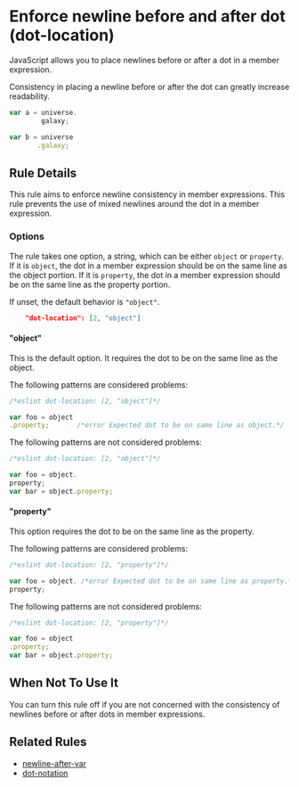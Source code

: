 # Enforce newline before and after dot (dot-location)

JavaScript allows you to place newlines before or after a dot in a member expression.

Consistency in placing a newline before or after the dot can greatly increase readability.

```js
var a = universe.
        galaxy;

var b = universe
       .galaxy;
```

## Rule Details

This rule aims to enforce newline consistency in member expressions. This rule prevents the use of mixed newlines around the dot in a member expression.

### Options

The rule takes one option, a string, which can be either `object` or `property`.
If it is `object`, the dot in a member expression should be on the same line as the object portion.
If it is `property`, the dot in a member expression should be on the same line as the property portion.

If unset, the default behavior is `"object"`.

```json
    "dot-location": [2, "object"]
```

#### "object"

This is the default option. It requires the dot to be on the same line as the object.

The following patterns are considered problems:

```js
/*eslint dot-location: [2, "object"]*/

var foo = object
.property;       /*error Expected dot to be on same line as object.*/
```

The following patterns are not considered problems:

```js
/*eslint dot-location: [2, "object"]*/

var foo = object.
property;
var bar = object.property;
```

#### "property"

This option requires the dot to be on the same line as the property.

The following patterns are considered problems:

```js
/*eslint dot-location: [2, "property"]*/

var foo = object. /*error Expected dot to be on same line as property.*/
property;
```

The following patterns are not considered problems:

```js
/*eslint dot-location: [2, "property"]*/

var foo = object
.property;
var bar = object.property;
```

## When Not To Use It

You can turn this rule off if you are not concerned with the consistency of newlines before or after dots in member expressions.

## Related Rules

* [newline-after-var](newline-after-var.md)
* [dot-notation](dot-notation.md)
